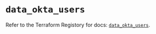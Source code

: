# `data_okta_users`

Refer to the Terraform Registory for docs: [`data_okta_users`](https://registry.terraform.io/providers/okta/okta/4.3.0/docs/data-sources/users).
